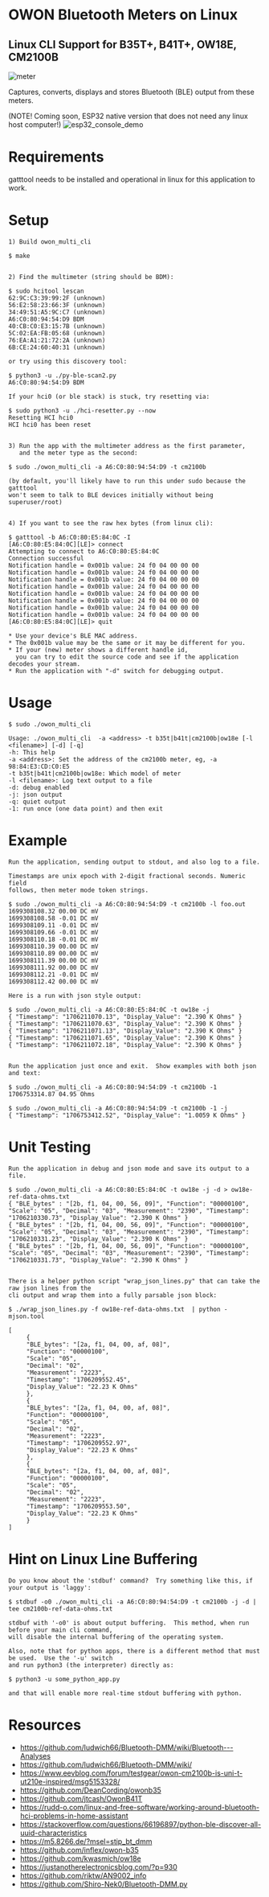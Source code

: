 # OWON Bluetooth Meters on Linux

## Linux CLI Support for B35T+, B41T+, OW18E, CM2100B

![meter](images/four_owon_meters.jpg)

Captures, converts, displays and stores Bluetooth (BLE) output from these meters.


(NOTE! Coming soon, ESP32 native version that does not need any linux host computer!)
![esp32_console_demo](images/arduino-esp32-serial-console.png)



# Requirements
gatttool needs to be installed and operational in linux for this application to work.

# Setup

	1) Build owon_multi_cli

	$ make


	2) Find the multimeter (string should be BDM):

	$ sudo hcitool lescan
	62:9C:C3:39:99:2F (unknown)
	56:E2:58:23:66:3F (unknown)
	34:49:51:A5:9C:C7 (unknown)
	A6:C0:80:94:54:D9 BDM
	40:CB:C0:E3:15:7B (unknown)
	5C:02:EA:FB:05:68 (unknown)
	76:EA:A1:21:72:2A (unknown)
	6B:CE:24:60:40:31 (unknown)

	or try using this discovery tool:
 
	$ python3 -u ./py-ble-scan2.py
	A6:C0:80:94:54:D9 BDM

	If your hci0 (or ble stack) is stuck, try resetting via:
 
	$ sudo python3 -u ./hci-resetter.py --now
	Resetting HCI hci0
	HCI hci0 has been reset


	3) Run the app with the multimeter address as the first parameter, 
 	   and the meter type as the second:

	$ sudo ./owon_multi_cli -a A6:C0:80:94:54:D9 -t cm2100b

	(by default, you'll likely have to run this under sudo because the gatttool
	won't seem to talk to BLE devices initially without being superuser/root)
	
	
	4) If you want to see the raw hex bytes (from linux cli):
	
	$ gatttool -b A6:C0:80:E5:84:0C -I
	[A6:C0:80:E5:84:0C][LE]> connect
	Attempting to connect to A6:C0:80:E5:84:0C
	Connection successful
	Notification handle = 0x001b value: 24 f0 04 00 00 00 
	Notification handle = 0x001b value: 24 f0 04 00 00 00 
	Notification handle = 0x001b value: 24 f0 04 00 00 00 
	Notification handle = 0x001b value: 24 f0 04 00 00 00 
	Notification handle = 0x001b value: 24 f0 04 00 00 00 
	Notification handle = 0x001b value: 24 f0 04 00 00 00 
	Notification handle = 0x001b value: 24 f0 04 00 00 00 
	Notification handle = 0x001b value: 24 f0 04 00 00 00 
	[A6:C0:80:E5:84:0C][LE]> quit

	* Use your device's BLE MAC address.  
	* The 0x001b value may be the same or it may be different for you.  
	* If your (new) meter shows a different handle id, 
	  you can try to edit the source code and see if the application decodes your stream.  
	* Run the application with "-d" switch for debugging output.


# Usage
	$ sudo ./owon_multi_cli

	Usage: ./owon_multi_cli  -a <address> -t b35t|b41t|cm2100b|ow18e [-l <filename>] [-d] [-q]
	-h: This help
	-a <address>: Set the address of the cm2100b meter, eg, -a 98:84:E3:CD:C0:E5
	-t b35t|b41t|cm2100b|ow18e: Which model of meter
 	-l <filename>: Log text output to a file
	-d: debug enabled
	-j: json output
	-q: quiet output
	-1: run once (one data point) and then exit


# Example
	Run the application, sending output to stdout, and also log to a file.

	Timestamps are unix epoch with 2-digit fractional seconds. Numeric field
	follows, then meter mode token strings.
	
	$ sudo ./owon_multi_cli -a A6:C0:80:94:54:D9 -t cm2100b -l foo.out
	1699308108.32 00.00 DC mV
	1699308108.58 -0.01 DC mV
	1699308109.11 -0.01 DC mV
	1699308109.66 -0.01 DC mV
	1699308110.18 -0.01 DC mV
	1699308110.39 00.00 DC mV
	1699308110.89 00.00 DC mV
	1699308111.39 00.00 DC mV
	1699308111.92 00.00 DC mV
	1699308112.21 -0.01 DC mV
	1699308112.42 00.00 DC mV

	Here is a run with json style output:
 
	$ sudo ./owon_multi_cli -a A6:C0:80:E5:84:0C -t ow18e -j
	{ "Timestamp": "1706211070.13", "Display_Value": "2.390 K Ohms" }
	{ "Timestamp": "1706211070.63", "Display_Value": "2.390 K Ohms" }
	{ "Timestamp": "1706211071.13", "Display_Value": "2.390 K Ohms" }
	{ "Timestamp": "1706211071.65", "Display_Value": "2.390 K Ohms" }
	{ "Timestamp": "1706211072.18", "Display_Value": "2.390 K Ohms" }


	Run the application just once and exit.  Show examples with both json and text:
 
	$ sudo ./owon_multi_cli -a A6:C0:80:94:54:D9 -t cm2100b -1
	1706753314.87 04.95 Ohms
	
	$ sudo ./owon_multi_cli -a A6:C0:80:94:54:D9 -t cm2100b -1 -j
	{ "Timestamp": "1706753412.52", "Display_Value": "1.0059 K Ohms" }



# Unit Testing
	Run the application in debug and json mode and save its output to a file.
	
	$ sudo ./owon_multi_cli -a A6:C0:80:E5:84:0C -t ow18e -j -d > ow18e-ref-data-ohms.txt
	{ "BLE_bytes" : "[2b, f1, 04, 00, 56, 09]", "Function": "00000100", "Scale": "05", "Decimal": "03", "Measurement": "2390", "Timestamp": "1706210330.73", "Display_Value": "2.390 K Ohms" }
	{ "BLE_bytes" : "[2b, f1, 04, 00, 56, 09]", "Function": "00000100", "Scale": "05", "Decimal": "03", "Measurement": "2390", "Timestamp": "1706210331.23", "Display_Value": "2.390 K Ohms" }
	{ "BLE_bytes" : "[2b, f1, 04, 00, 56, 09]", "Function": "00000100", "Scale": "05", "Decimal": "03", "Measurement": "2390", "Timestamp": "1706210331.73", "Display_Value": "2.390 K Ohms" }

	
	There is a helper python script "wrap_json_lines.py" that can take the raw json lines from the 
 	cli output and wrap them into a fully parsable json block:

	$ ./wrap_json_lines.py -f ow18e-ref-data-ohms.txt  | python -mjson.tool
	
	[
         {
         "BLE_bytes": "[2a, f1, 04, 00, af, 08]",
         "Function": "00000100",
         "Scale": "05",
         "Decimal": "02",
         "Measurement": "2223",
         "Timestamp": "1706209552.45",
         "Display_Value": "22.23 K Ohms"
         },
         {
         "BLE_bytes": "[2a, f1, 04, 00, af, 08]",
         "Function": "00000100",
         "Scale": "05",
         "Decimal": "02",
         "Measurement": "2223",
         "Timestamp": "1706209552.97",
         "Display_Value": "22.23 K Ohms"
         },
         {
         "BLE_bytes": "[2a, f1, 04, 00, af, 08]",
         "Function": "00000100",
         "Scale": "05",
         "Decimal": "02",
         "Measurement": "2223",
         "Timestamp": "1706209553.50",
         "Display_Value": "22.23 K Ohms"
         }
	]

	
# Hint on Linux Line Buffering
	Do you know about the 'stdbuf' command?  Try something like this, if your output is 'laggy':

	$ stdbuf -o0 ./owon_multi_cli -a A6:C0:80:94:54:D9 -t cm2100b -j -d | tee cm2100b-ref-data-ohms.txt

	stdbuf with '-o0' is about output buffering.  This method, when run before your main cli command,
 	will disable the internal buffering of the operating system.

	Also, note that for python apps, there is a different method that must be used.  Use the '-u' switch
 	and run python3 (the interpreter) directly as:

	$ python3 -u some_python_app.py

	and that will enable more real-time stdout buffering with python.
	

	
# Resources
* https://github.com/ludwich66/Bluetooth-DMM/wiki/Bluetooth---Analyses
* https://github.com/ludwich66/Bluetooth-DMM/wiki/
* https://www.eevblog.com/forum/testgear/owon-cm2100b-is-uni-t-ut210e-inspired/msg5153328/
* https://github.com/DeanCording/owonb35
* https://github.com/jtcash/OwonB41T
* https://rudd-o.com/linux-and-free-software/working-around-bluetooth-hci-problems-in-home-assistant
* https://stackoverflow.com/questions/66196897/python-ble-discover-all-uuid-characteristics
* https://m5.8266.de/?msel=stip_bt_dmm
* https://github.com/inflex/owon-b35
* https://github.com/kwasmich/ow18e
* https://justanotherelectronicsblog.com/?p=930
* https://github.com/riktw/AN9002_info
* https://github.com/Shiro-Nek0/Bluetooth-DMM.py
  
